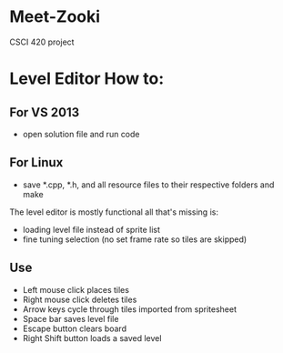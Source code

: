 Meet-Zooki
==========

CSCI 420 project


Level Editor How to:
====================

For VS 2013
-----------
- open solution file and run code

For Linux
---------
- save *.cpp, *.h, and all resource files to their respective folders and make

The level editor is mostly functional all that's missing is:
- loading level file instead of sprite list
- fine tuning selection (no set frame rate so tiles are skipped)
 
Use
---

- Left mouse click places tiles
- Right mouse click deletes tiles
- Arrow keys cycle through tiles imported from spritesheet
- Space bar saves level file
- Escape button clears board
- Right Shift button loads a saved level
